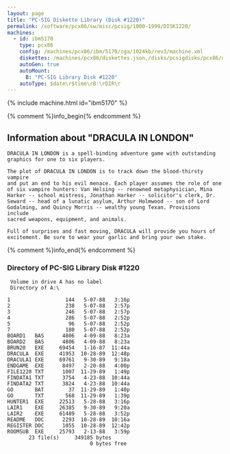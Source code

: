 ```yaml
---
layout: page
title: "PC-SIG Diskette Library (Disk #1220)"
permalink: /software/pcx86/sw/misc/pcsig/1000-1999/DISK1220/
machines:
  - id: ibm5170
    type: pcx86
    config: /machines/pcx86/ibm/5170/cga/1024kb/rev3/machine.xml
    diskettes: /machines/pcx86/diskettes.json,/disks/pcsigdisks/pcx86/diskettes.json
    autoGen: true
    autoMount:
      B: "PC-SIG Library Disk #1220"
    autoType: $date\r$time\rB:\rDIR\r
---
```


{% include machine.html id="ibm5170" %}

{% comment %}info_begin{% endcomment %}

## Information about "DRACULA IN LONDON"

    DRACULA IN LONDON is a spell-binding adventure game with outstanding
    graphics for one to six players.
    
    The plot of DRACULA IN LONDON is to track down the blood-thirsty vampire
    and put an end to his evil menace. Each player assumes the role of one
    of six vampire hunters: Van Helsing -- renowned metaphysician, Mina
    Harker -- school mistress, Jonathan Harker -- solicitor's clerk, Dr.
    Seward -- head of a lunatic asylum, Arthur Holmwood -- son of Lord
    Godalming, and Quincy Morris -- wealthy young Texan. Provisions include
    sacred weapons, equipment, and animals.
    
    Full of surprises and fast moving, DRACULA will provide you hours of
    excitement. Be sure to wear your garlic and bring your own stake.
{% comment %}info_end{% endcomment %}


### Directory of PC-SIG Library Disk #1220

     Volume in drive A has no label
     Directory of A:\

    1                  144   5-07-88   3:16p
    2                  238   5-07-88   2:57p
    3                  246   5-07-88   2:57p
    4                  286   5-07-88   2:52p
    5                   96   5-07-88   2:52p
    7                  180   5-07-88   2:52p
    BOARD1   BAS      4806   4-09-88   8:23a
    BOARD2   BAS      4806   4-09-88   8:23a
    BRUN20   EXE     69454   1-16-87  11:44a
    DRACULA  EXE     41953  10-28-89  12:48p
    DRACULA1 EXE     69761   9-30-89   9:18a
    ENDGAME  EXE      8497   2-20-88   4:00p
    FILE1220 TXT      1007  11-29-89   1:49p
    FINDATA1 TXT      3754   4-23-88  10:44a
    FINDATA2 TXT      3824   4-23-88  10:44a
    GO       BAT        37  11-29-89   1:40p
    GO       TXT       568  11-29-89   1:39p
    HUNTER1  EXE     22513   5-28-88   3:16p
    LAIR1    EXE     26385   9-30-89   9:20a
    LAIR2    EXE     61489   5-28-88   3:52p
    README   DOC      2293  10-28-89  10:16a
    REGISTER DOC      1055  10-28-89  12:42p
    ROOMSUB  EXE     25793   2-13-88   3:59p
           23 file(s)     349185 bytes
                               0 bytes free
